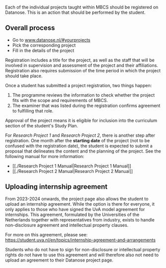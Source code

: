 Each of the individual projects taught within MBCS should be registered on Datanose. This is an action that should be performed by the student.

## Overall process
- Go to www.datanose.nl/#yourprojects
- Pick the corresponding project
- Fill in the details of the project

Registration includes a title for the project, as well as the staff that will be involved in supervision and assessment of the project and their affiliations. Registration also requires submission of the time period in which the project should take place.

Once a student has submitted a project registration, two things happen:

1. The programme reviews the information to check whether the project fits with the scope and requirements of MBCS.
2. The examiner that was listed during the registration confirms agreement to fulfilling that role.

Approval of the project means it is eligible for inclusion into the curriculum section of the student's Study Plan.

For *Research Project 1* and *Research Project 2*, there is another step after registration. One month after the **starting date** of the project (not to be confused with the registration date), the student is expected to submit a proposal that delineates the content and the planning of the project. See the following manual for more information:

- [[./Research Project 1 Manual|Research Project 1 Manual]]
- [[./Research Project 2 Manual|Research Project 2 Manual]]

## Uploading internship agreement
From 2023-2024 onwards, the project page also allows the student to upload an internship agreement. While the option is there for everyone, it only applies to those who have signed the UvA model agreement for internships. This agreement, formulated by the Universities of the Netherlands together with representatives from industry, exists to handle non-disclosure agreement and intellectual property clauses.

For more on this agreement, please see: https://student.uva.nl/en/topics/internship-agreement-and-arrangements

Students who do not have to sign for non-disclosure or intellectual property rights do not have to use this agreement and will therefore also not need to upload an agreement to their Datanose project page.